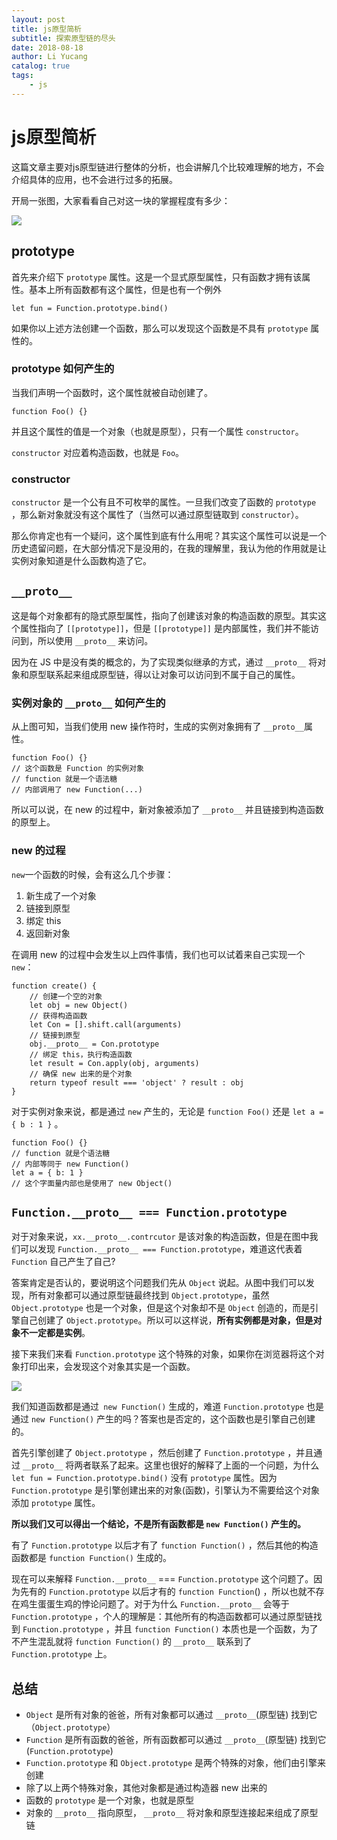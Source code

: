 ```yaml
---
layout: post
title: js原型简析
subtitle: 探索原型链的尽头
date: 2018-08-18
author: Li Yucang
catalog: true
tags:
    - js
---
```


# js原型简析

这篇文章主要对js原型链进行整体的分析，也会讲解几个比较难理解的地方，不会介绍具体的应用，也不会进行过多的拓展。

开局一张图，大家看看自己对这一块的掌握程度有多少：

![](http://cdn.vivigo.xyz/blog/1552642299691_3654.jpg)

## prototype

首先来介绍下 `prototype` 属性。这是一个显式原型属性，只有函数才拥有该属性。基本上所有函数都有这个属性，但是也有一个例外

    let fun = Function.prototype.bind()

如果你以上述方法创建一个函数，那么可以发现这个函数是不具有 `prototype` 属性的。

### prototype 如何产生的

当我们声明一个函数时，这个属性就被自动创建了。

    function Foo() {}

并且这个属性的值是一个对象（也就是原型），只有一个属性 `constructor`。

`constructor` 对应着构造函数，也就是 `Foo`。

### constructor

`constructor` 是一个公有且不可枚举的属性。一旦我们改变了函数的 `prototype` ，那么新对象就没有这个属性了（当然可以通过原型链取到 `constructor`）。

那么你肯定也有一个疑问，这个属性到底有什么用呢？其实这个属性可以说是一个历史遗留问题，在大部分情况下是没用的，在我的理解里，我认为他的作用就是让实例对象知道是什么函数构造了它。

## `__proto__`

这是每个对象都有的隐式原型属性，指向了创建该对象的构造函数的原型。其实这个属性指向了 `[[prototype]]`，但是 `[[prototype]]` 是内部属性，我们并不能访问到，所以使用 `__proto__` 来访问。

因为在 JS 中是没有类的概念的，为了实现类似继承的方式，通过 `__proto__` 将对象和原型联系起来组成原型链，得以让对象可以访问到不属于自己的属性。

### 实例对象的 `__proto__` 如何产生的

从上图可知，当我们使用 new 操作符时，生成的实例对象拥有了 `__proto__`属性。

````
function Foo() {}
// 这个函数是 Function 的实例对象
// function 就是一个语法糖
// 内部调用了 new Function(...)
````

所以可以说，在 new 的过程中，新对象被添加了 `__proto__` 并且链接到构造函数的原型上。

### new 的过程

`new`一个函数的时候，会有这么几个步骤：

1. 新生成了一个对象
2. 链接到原型
3. 绑定 this
4. 返回新对象

在调用 new 的过程中会发生以上四件事情，我们也可以试着来自己实现一个`new`：

````
function create() {
    // 创建一个空的对象
    let obj = new Object()
    // 获得构造函数
    let Con = [].shift.call(arguments)
    // 链接到原型
	obj.__proto__ = Con.prototype
    // 绑定 this，执行构造函数
    let result = Con.apply(obj, arguments)
    // 确保 new 出来的是个对象
    return typeof result === 'object' ? result : obj
}
````

对于实例对象来说，都是通过 `new` 产生的，无论是 `function Foo()` 还是 `let a = { b : 1 }` 。

````
function Foo() {}
// function 就是个语法糖
// 内部等同于 new Function()
let a = { b: 1 }
// 这个字面量内部也是使用了 new Object()
````

## `Function.__proto__ === Function.prototype`

对于对象来说，`xx.__proto__.contrcutor` 是该对象的构造函数，但是在图中我们可以发现 `Function.__proto__ === Function.prototype`，难道这代表着 `Function` 自己产生了自己?

答案肯定是否认的，要说明这个问题我们先从 `Object` 说起。从图中我们可以发现，所有对象都可以通过原型链最终找到 `Object.prototype`，虽然 `Object.prototype` 也是一个对象，但是这个对象却不是 `Object` 创造的，而是引擎自己创建了 `Object.prototype`。所以可以这样说，**所有实例都是对象，但是对象不一定都是实例**。

接下来我们来看 `Function.prototype` 这个特殊的对象，如果你在浏览器将这个对象打印出来，会发现这个对象其实是一个函数。

![](http://cdn.vivigo.xyz/blog/1552642299826_5648.png)

我们知道函数都是通过` new Function()` 生成的，难道 `Function.prototype` 也是通过 `new Function()` 产生的吗？答案也是否定的，这个函数也是引擎自己创建的。

首先引擎创建了 `Object.prototype` ，然后创建了 `Function.prototype` ，并且通过 `__proto__` 将两者联系了起来。这里也很好的解释了上面的一个问题，为什么 `let fun = Function.prototype.bind()` 没有 `prototype` 属性。因为 `Function.prototype` 是引擎创建出来的对象(函数)，引擎认为不需要给这个对象添加 `prototype` 属性。

**所以我们又可以得出一个结论，不是所有函数都是 `new Function()` 产生的。**

有了 `Function.prototype` 以后才有了 `function Function()` ，然后其他的构造函数都是 `function Function()` 生成的。

现在可以来解释 `Function.__proto__` === `Function.prototype` 这个问题了。因为先有的 `Function.prototype` 以后才有的 `function Function`() ，所以也就不存在鸡生蛋蛋生鸡的悖论问题了。对于为什么 `Function.__proto__` 会等于 `Function.prototype` ，个人的理解是：其他所有的构造函数都可以通过原型链找到 `Function.prototype` ，并且 `function Function()` 本质也是一个函数，为了不产生混乱就将 `function Function()` 的 `__proto__` 联系到了 `Function.prototype` 上。

## 总结

* `Object` 是所有对象的爸爸，所有对象都可以通过 `__proto__`(原型链) 找到它（`Object.prototype`）
* `Function` 是所有函数的爸爸，所有函数都可以通过 `__proto__`(原型链) 找到它(`Function.prototype`)
* `Function.prototype` 和 `Object.prototype` 是两个特殊的对象，他们由引擎来创建
* 除了以上两个特殊对象，其他对象都是通过构造器 new 出来的
* 函数的 `prototype` 是一个对象，也就是原型
* 对象的 `__proto__` 指向原型， `__proto__` 将对象和原型连接起来组成了原型链
